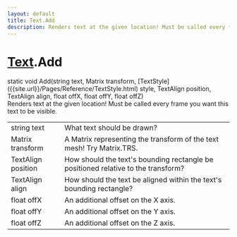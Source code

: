 ```yaml
---
layout: default
title: Text.Add
description: Renders text at the given location! Must be called every frame you want this text to be visible.
---
```

# [Text]({{site.url}}/Pages/Reference/Text.html).Add
<div class='signature' markdown='1'>
static void Add(string text, Matrix transform, [TextStyle]({{site.url}}/Pages/Reference/TextStyle.html) style, TextAlign position, TextAlign align, float offX, float offY, float offZ)
</div>
Renders text at the given location! Must be called every frame you want this text to be visible.

|  |  |
|--|--|
|string text|What text should be drawn?|
|Matrix transform|A Matrix representing the transform of the text mesh! Try Matrix.TRS.|
|TextAlign position|How should the text's bounding rectangle be positioned relative to the transform?|
|TextAlign align|How should the text be aligned within the text's bounding rectangle?|
|float offX|An additional offset on the X axis.|
|float offY|An additional offset on the Y axis.|
|float offZ|An additional offset on the Z axis.|



